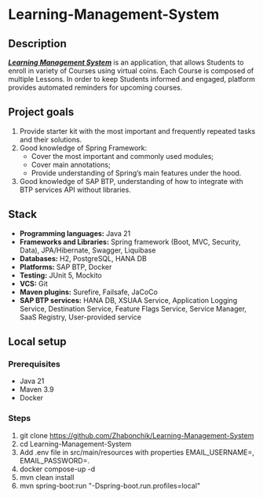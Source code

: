 # Learning-Management-System


## Description
<ins>***Learning Management System***</ins> is an application, that allows Students to enroll in variety of Courses using virtual coins. Each Course is composed of multiple Lessons. In order to keep Students informed and engaged, platform provides automated reminders for upcoming courses.


## Project goals
1. Provide starter kit with the most important and frequently repeated tasks and their solutions.
2. Good knowledge of Spring Framework:
    * Cover the most important and commonly used modules;
    * Cover main annotations;
    * Provide understanding of Spring’s main features under the hood.
3. Good knowledge of SAP BTP, understanding of how to integrate with BTP services API without libraries.


## Stack
- **Programming languages:** Java 21
- **Frameworks and Libraries:** Spring framework (Boot, MVC, Security, Data), JPA/Hibernate, Swagger, Liquibase
- **Databases:** H2, PostgreSQL, HANA DB
- **Platforms:** SAP BTP, Docker
- **Testing:** JUnit 5, Mockito
- **VCS:** Git
- **Maven plugins:** Surefire, Failsafe, JaCoCo
- **SAP BTP services:** HANA DB, XSUAA Service, Application Logging Service, Destination Service,
  Feature Flags Service, Service Manager, SaaS Registry, User-provided service


## Local setup

### Prerequisites
* Java 21
* Maven 3.9
* Docker

### Steps
1. git clone https://github.com/Zhabonchik/Learning-Management-System
2. cd Learning-Management-System
3. Add .env file in src/main/resources with properties EMAIL_USERNAME=, EMAIL_PASSWORD=.
4. docker compose-up -d
5. mvn clean install
6. mvn spring-boot:run "-Dspring-boot.run.profiles=local"